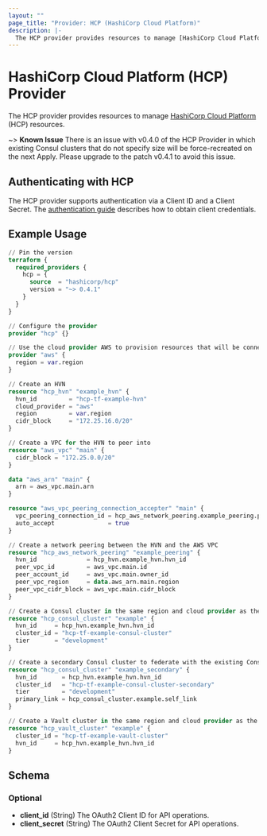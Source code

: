 ```yaml
---
layout: ""
page_title: "Provider: HCP (HashiCorp Cloud Platform)"
description: |-
  The HCP provider provides resources to manage [HashiCorp Cloud Platform](https://cloud.hashicorp.com/) (HCP) resources.
---
```


# HashiCorp Cloud Platform (HCP) Provider

The HCP provider provides resources to manage [HashiCorp Cloud Platform](https://cloud.hashicorp.com/) (HCP) resources.

~> **Known Issue** There is an issue with v0.4.0 of the HCP Provider in which existing Consul clusters that do not specify size will be force-recreated on the next Apply. Please upgrade to the patch v0.4.1 to avoid this issue.

## Authenticating with HCP

The HCP provider supports authentication via a Client ID and a Client Secret. The [authentication guide](guides/auth.md) describes how to obtain client credentials.

## Example Usage

```terraform
// Pin the version
terraform {
  required_providers {
    hcp = {
      source  = "hashicorp/hcp"
      version = "~> 0.4.1"
    }
  }
}

// Configure the provider
provider "hcp" {}

// Use the cloud provider AWS to provision resources that will be connected to HCP
provider "aws" {
  region = var.region
}

// Create an HVN
resource "hcp_hvn" "example_hvn" {
  hvn_id         = "hcp-tf-example-hvn"
  cloud_provider = "aws"
  region         = var.region
  cidr_block     = "172.25.16.0/20"
}

// Create a VPC for the HVN to peer into
resource "aws_vpc" "main" {
  cidr_block = "172.25.0.0/20"
}

data "aws_arn" "main" {
  arn = aws_vpc.main.arn
}

resource "aws_vpc_peering_connection_accepter" "main" {
  vpc_peering_connection_id = hcp_aws_network_peering.example_peering.provider_peering_id
  auto_accept               = true
}

// Create a network peering between the HVN and the AWS VPC
resource "hcp_aws_network_peering" "example_peering" {
  hvn_id              = hcp_hvn.example_hvn.hvn_id
  peer_vpc_id         = aws_vpc.main.id
  peer_account_id     = aws_vpc.main.owner_id
  peer_vpc_region     = data.aws_arn.main.region
  peer_vpc_cidr_block = aws_vpc.main.cidr_block
}

// Create a Consul cluster in the same region and cloud provider as the HVN
resource "hcp_consul_cluster" "example" {
  hvn_id     = hcp_hvn.example_hvn.hvn_id
  cluster_id = "hcp-tf-example-consul-cluster"
  tier       = "development"
}

// Create a secondary Consul cluster to federate with the existing Consul cluster
resource "hcp_consul_cluster" "example_secondary" {
  hvn_id       = hcp_hvn.example_hvn.hvn_id
  cluster_id   = "hcp-tf-example-consul-cluster-secondary"
  tier         = "development"
  primary_link = hcp_consul_cluster.example.self_link
}

// Create a Vault cluster in the same region and cloud provider as the HVN
resource "hcp_vault_cluster" "example" {
  cluster_id = "hcp-tf-example-vault-cluster"
  hvn_id     = hcp_hvn.example_hvn.hvn_id
}
```

<!-- schema generated by tfplugindocs -->
## Schema

### Optional

- **client_id** (String) The OAuth2 Client ID for API operations.
- **client_secret** (String) The OAuth2 Client Secret for API operations.